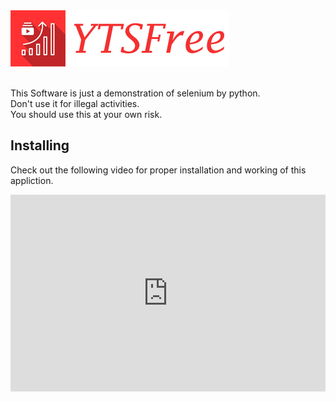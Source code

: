 
<img src="https://github.com/Jinoy-Varghese/YTSubFree/blob/main/assets/yts_logo.png" />
<br />
<br />


This Software is just a demonstration of selenium by python. <br />
Don't use it for illegal activities. <br />
You should use this at your own risk. <br />

<h2>Installing</h2>

Check out the following video for proper installation and working of this appliction.

<embed width="100%" height="315" src="https://www.youtube.com/embed/ZdVOkrbkmTk?autoplay=1&mute=1" title="YouTube video player" frameborder="0" allow="accelerometer; autoplay; clipboard-write; encrypted-media; gyroscope; picture-in-picture" allowfullscreen>


